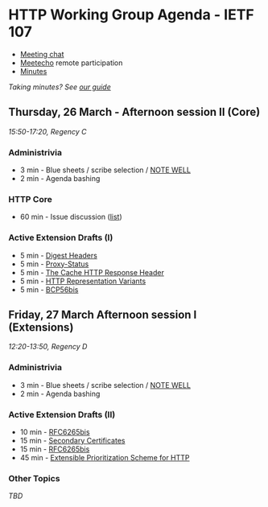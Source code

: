 # HTTP Working Group Agenda - IETF 107

* [Meeting chat](xmpp:httpbis@jabber.ietf.org?join)
* [Meetecho](http://www.meetecho.com/ietf106/httpbis) remote participation
* [Minutes](https://etherpad.ietf.org/p/notes-ietf-107-httpbis?useMonospaceFont=true)

*Taking minutes? See [our guide](https://github.com/httpwg/wiki/wiki/TakingMinutes)*


## Thursday, 26 March - Afternoon session II  (Core)

_15:50-17:20, Regency C_

### Administrivia

*  3 min - Blue sheets / scribe selection / [NOTE WELL](https://www.ietf.org/about/note-well/)
*  2 min - Agenda bashing

### HTTP Core

* 60 min - Issue discussion ([list](https://github.com/httpwg/http-core/labels/discuss))

### Active Extension Drafts (I)

*   5 min - [Digest Headers](https://tools.ietf.org/html/draft-ietf-httpbis-digest-headers)
*   5 min - [Proxy-Status](https://tools.ietf.org/html/draft-ietf-httpbis-proxy-status)
*   5 min - [The Cache HTTP Response Header](https://tools.ietf.org/html/draft-ietf-httpbis-cache-header)
*  5 min - [HTTP Representation Variants](https://tools.ietf.org/html/draft-ietf-httpbis-variants)
*  5 min - [BCP56bis](https://tools.ietf.org/html/draft-ietf-httpbis-bcp56bis)


## Friday, 27 March Afternoon session I  (Extensions)

_12:20-13:50, Regency D_

### Administrivia

*  3 min - Blue sheets / scribe selection / [NOTE WELL](https://www.ietf.org/about/note-well/)
*  2 min - Agenda bashing

### Active Extension Drafts (II)

*  10 min - [RFC6265bis](https://tools.ietf.org/html/draft-ietf-httpbis-rfc6265bis)
*  15 min - [Secondary Certificates](https://tools.ietf.org/html/draft-ietf-httpbis-http2-secondary-certs)
*  15 min - [RFC6265bis](https://tools.ietf.org/html/draft-ietf-httpbis-rfc6265bis)
*  45 min - [Extensible Prioritization Scheme for HTTP](https://tools.ietf.org/html/draft-ietf-httpbis-priority)


### Other Topics

_TBD_